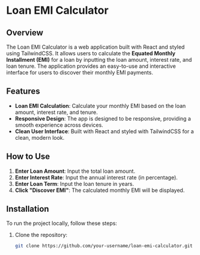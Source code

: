 # Loan EMI Calculator

## Overview
The Loan EMI Calculator is a web application built with React and styled using TailwindCSS. It allows users to calculate the **Equated Monthly Installment (EMI)** for a loan by inputting the loan amount, interest rate, and loan tenure. The application provides an easy-to-use and interactive interface for users to discover their monthly EMI payments.

## Features
- **Loan EMI Calculation**: Calculate your monthly EMI based on the loan amount, interest rate, and tenure.
- **Responsive Design**: The app is designed to be responsive, providing a smooth experience across devices.
- **Clean User Interface**: Built with React and styled with TailwindCSS for a clean, modern look.

## How to Use
1. **Enter Loan Amount**: Input the total loan amount.
2. **Enter Interest Rate**: Input the annual interest rate (in percentage).
3. **Enter Loan Term**: Input the loan tenure in years.
4. **Click "Discover EMI"**: The calculated monthly EMI will be displayed.

## Installation
To run the project locally, follow these steps:

1. Clone the repository:
   ```bash
   git clone https://github.com/your-username/loan-emi-calculator.git
